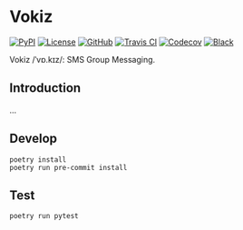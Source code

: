 # Vokiz

[![PyPI](https://badge.fury.io/py/vokiz.svg)](https://badge.fury.io/py/vokiz)
[![License](https://img.shields.io/github/license/vokiz/vokiz.svg)](https://github.com/vokiz/vokiz/blob/master/LICENSE)
[![GitHub](https://img.shields.io/badge/github-master-blue.svg)](https://github.com/vokiz/vokiz/)
[![Travis CI](https://travis-ci.org/vokiz/vokiz.svg?branch=master)](https://travis-ci.org/vokiz/vokiz)
[![Codecov](https://codecov.io/gh/vokiz/vokiz/branch/master/graph/badge.svg)](https://codecov.io/gh/vokiz/vokiz)
[![Black](https://img.shields.io/badge/code%20style-black-black.svg)](https://github.com/psf/black)

Vokiz /ˈvɒ.kɪz/: SMS Group Messaging. 

## Introduction

...

## Develop

```
poetry install
poetry run pre-commit install
```

## Test

```
poetry run pytest
```
